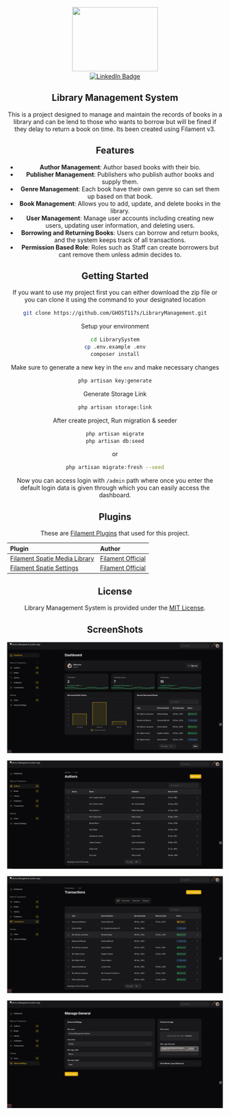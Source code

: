 <div id="header" align="center">
    <img src="https://media.giphy.com/media/v1.Y2lkPTc5MGI3NjExcTl3dWs3eTE5bmpsaGx5a3ZtbGRwYXF6ZmJ4NzV5M2F1NnBobXZvZyZlcD12MV9pbnRlcm5hbF9naWZfYnlfaWQmY3Q9Zw/f3KwliaH4MLtli8z7D/giphy.gif" width="200" height="150">
    <div id="badges">
        <a href="https://www.linkedin.com/in/sidharth-kumar-samal-176542325/">
            <img src="https://img.shields.io/badge/LinkedIn-blue?style=for-the-badge&logo=linkedin&logoColor=white" alt="LinkedIn Badge"/>
        </a> 

</div>

## Library Management System

This is a project designed to manage and maintain the records of books in a library and can be lend to those who wants to borrow but will be fined if they delay to return a book on time. Its been created using Filament v3.

## Features

- **Author Management**: Author based books with their bio.
- **Publisher Management**: Publishers who publish author books and supply them.
- **Genre Management**: Each book have their own genre so can set them up based on that book.
- **Book Management**: Allows you to add, update, and delete books in the library.
- **User Management**: Manage user accounts including creating new users, updating user information, and deleting users.
- **Borrowing and Returning Books**: Users can borrow and return books, and the system keeps track of all transactions.
- **Permission Based Role**: Roles such as Staff can create borrowers but cant remove them unless admin decides to.

## Getting Started

If you want to use my project first you can either download the zip file or you can clone it using the command to your designated location

```bash
git clone https://github.com/GHOST117s/LibraryManagement.git
```

Setup your environment

```bash
cd LibrarySystem
cp .env.example .env
composer install
```

Make sure to generate a new key in the `env` and make necessary changes

```bash
php artisan key:generate
```

Generate Storage Link

```bash
php artisan storage:link
```

After create project, Run migration & seeder

```bash
php artisan migrate
php artisan db:seed
```

or

```bash
php artisan migrate:fresh --seed
```

Now you can access login with `/admin` path where once you enter the default login data is given through which you can easily access the dashboard.

## Plugins

These are [Filament Plugins](https://filamentphp.com/plugins) that used for this project.

| **Plugin**                                                                                          | **Author**                                          |
| :-------------------------------------------------------------------------------------------------- | :-------------------------------------------------- |
| [Filament Spatie Media Library](https://github.com/filamentphp/spatie-laravel-media-library-plugin) | [Filament Official](https://github.com/filamentphp) |
| [Filament Spatie Settings](https://github.com/filamentphp/spatie-laravel-settings-plugin)           | [Filament Official](https://github.com/filamentphp) |

## License

Library Management System is provided under the [MIT License](LICENSE).


## ScreenShots

![alt text](Dashboard-Library-Management-System-12-06-2024_11_13_PM.png)

![alt text](Authors-Library-Management-System-12-06-2024_11_13_PM.png)

![alt text](Transactions-Library-Management-System-12-06-2024_11_14_PM.png)

![alt text](Manage-General-Library-Management-System-12-06-2024_11_14_PM.png)